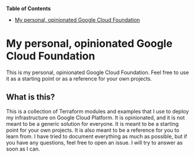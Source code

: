 <!-- START doctoc generated TOC please keep comment here to allow auto update -->
<!-- DON'T EDIT THIS SECTION, INSTEAD RE-RUN doctoc TO UPDATE -->
**Table of Contents**

- [My personal, opinionated Google Cloud Foundation](#my-personal-opinionated-google-cloud-foundation)

<!-- END doctoc generated TOC please keep comment here to allow auto update -->

# My personal, opinionated Google Cloud Foundation

This is my personal, opinionated Google Cloud Foundation. Feel free to use it as a starting point or as a reference for
your own projects.

## What is this?

This is a collection of Terraform modules and examples that I use to deploy my infrastructure on Google Cloud Platform.
It is opinionated, and it is not meant to be a generic solution for everyone. It is meant to be a starting point for
your own projects. It is also meant to be a reference for you to learn from. I have tried to document everything as
much as possible, but if you have any questions, feel free to open an issue. I will try to answer as soon as I can.
